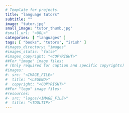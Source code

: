 ```yaml
---
# Template for projects.
title: "language tutors"
subtitle: ""
image: "tutor.jpg"
small_image: "tutor_thumb.jpg"
#small_url: "<URL>"
categories: [ "languages" ]
tags: [ "books", "tutors", "irish" ]
#images_directory; "images"
#images_static: "false"
#images_copyright: "<COPYRIGHT>"
##For "image" image files:
# (Only required for caption and specific copyrights)
#images:
#- src: "<IMAGE_FILE>"
#  title: "<LEGEND>"
#  copyright: "<COPYRIGHT>"
##For "logo" image files:
#resources:
#- src: "logos/<IMAGE_FILE>"
#  title: "<TOOLTIP>"
---
```



